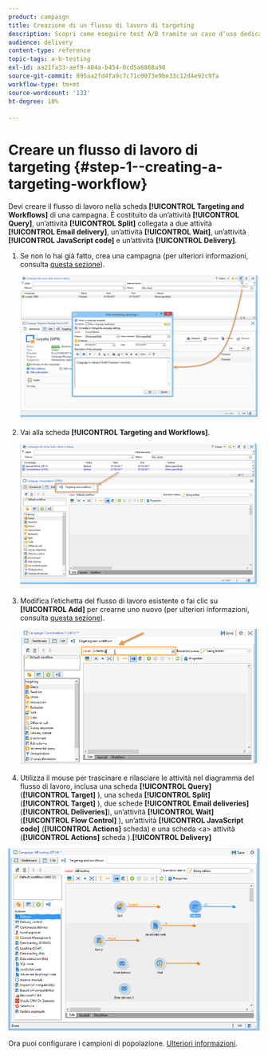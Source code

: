 ```yaml
---
product: campaign
title: Creazione di un flusso di lavoro di targeting
description: Scopri come eseguire test A/B tramite un caso d’uso dedicato.
audience: delivery
content-type: reference
topic-tags: a-b-testing
exl-id: aa21fa33-aef9-484a-b454-0cd5a6868a98
source-git-commit: 895aa2fd4fa9c7c71c0073e9be33c12d4e92c9fa
workflow-type: tm+mt
source-wordcount: '133'
ht-degree: 10%

---
```


# Creare un flusso di lavoro di targeting {#step-1--creating-a-targeting-workflow}

Devi creare il flusso di lavoro nella scheda **[!UICONTROL Targeting and Workflows]** di una campagna. È costituito da un’attività **[!UICONTROL Query]**, un’attività **[!UICONTROL Split]** collegata a due attività **[!UICONTROL Email delivery]**, un’attività **[!UICONTROL Wait]**, un’attività **[!UICONTROL JavaScript code]** e un’attività **[!UICONTROL Delivery]**.

1. Se non lo hai già fatto, crea una campagna (per ulteriori informazioni, consulta [questa sezione](../../campaign/using/setting-up-marketing-campaigns.md#creating-a-campaign)).

   ![](assets/use_case_abtesting_targetwkfl_001.png)

1. Vai alla scheda **[!UICONTROL Targeting and Workflows]**. 

   ![](assets/use_case_abtesting_targetwkfl_002.png)

1. Modifica l’etichetta del flusso di lavoro esistente o fai clic su **[!UICONTROL Add]** per crearne uno nuovo (per ulteriori informazioni, consulta [questa sezione](../../campaign/using/marketing-campaign-deliveries.md#selecting-the-target-population)).

   ![](assets/use_case_abtesting_targetwkfl_003.png)

1. Utilizza il mouse per trascinare e rilasciare le attività nel diagramma del flusso di lavoro, inclusa una scheda **[!UICONTROL Query]** (**[!UICONTROL Target]** ), una scheda **[!UICONTROL Split]** (**[!UICONTROL Target]** ), due schede **[!UICONTROL Email deliveries]** (**[!UICONTROL Deliveries]**), un’attività **[!UICONTROL Wait]** (**[!UICONTROL Flow Control]** ), un’attività **[!UICONTROL JavaScript code]** (**[!UICONTROL Actions]** scheda) e una scheda &lt;a> attività (**[!UICONTROL Actions]** scheda ).**[!UICONTROL Delivery]**

![](assets/use_case_abtesting_targetwkfl_004.png)

Ora puoi configurare i campioni di popolazione. [Ulteriori informazioni](a-b-testing-uc-population-samples.md).

